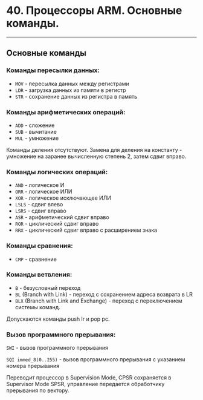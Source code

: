 # 40. Процессоры ARM. Основные команды.

---



## Основные команды

### Команды пересылки данных:

- `MOV` - пересылка данных между регистрами
- `LDR` - загрузка данных из памяти в регистр
- `STR` - сохранение данных из регистра в память

### Команды арифметических операций:

- `ADD` - сложение
- `SUB` - вычитание
- `MUL` - умножение

Команды деления отсутствуют. Замена для деления на константу - умножение на заранее вычисленную степень 2, затем сдвиг вправо.

### Команды логических операций:

- `AND` - логическое И
- `ORR` - логическое ИЛИ
- `XOR` - логическое исключающее ИЛИ
- `LSLS` - сдвиг влево
- `LSRS` - сдвиг вправо
- `ASR` - арифметический сдвиг вправо
- `ROR` - циклический сдвиг вправо
- `RRX` - циклический сдвиг вправо с расширением знака

### Команды сравнения:

- `CMP` - сравнение

### Команды ветвления:

- `B` - безусловный переход
- `BL` (Branch with Link) - переход с сохранением адреса возврата в LR
- `BLX` (Branch with Link and Exchange) - переход с переключением системы команд.

Допускаются команды push lr и pop pc.

### Вызов программного прерывания:

`SWI` - вызов программного прерывания

`SQI immed_8(0..255)` - вызов программного прерывания с указанием номера прерывания

Переводит процессор в Supervision Mode, CPSR сохраняется в Supervisor Mode SPSR, управление передается обработчику прерывания по вектору.